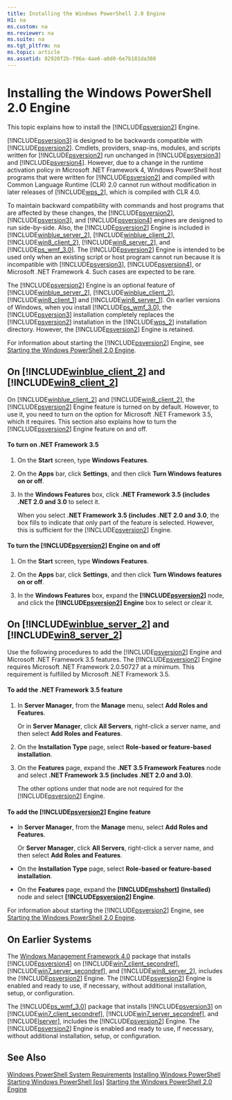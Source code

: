 ```yaml
---
title: Installing the Windows PowerShell 2.0 Engine
H1: na
ms.custom: na
ms.reviewer: na
ms.suite: na
ms.tgt_pltfrm: na
ms.topic: article
ms.assetid: 82928f2b-f96a-4ae6-a0d0-6e7b181da308
---
```

# Installing the Windows PowerShell 2.0 Engine
This topic explains how to install the [!INCLUDE[psversion2](../../Topics/Powershell_CmdLineHlp/includes/psversion2_md.md)] Engine.

[!INCLUDE[psversion3](../../Topics/Powershell_CmdLineHlp/includes/psversion3_md.md)] is designed to be backwards compatible with [!INCLUDE[psversion2](../../Topics/Powershell_CmdLineHlp/includes/psversion2_md.md)]. Cmdlets, providers, snap\-ins, modules, and scripts written for [!INCLUDE[psversion2](../../Topics/Powershell_CmdLineHlp/includes/psversion2_md.md)] run unchanged in [!INCLUDE[psversion3](../../Topics/Powershell_CmdLineHlp/includes/psversion3_md.md)] and [!INCLUDE[psversion4](../../Topics/Powershell_GetStart/includes/psversion4_md.md)]. However, due to a change in the runtime activation policy in Microsoft .NET Framework 4, Windows PowerShell host programs that were written for [!INCLUDE[psversion2](../../Topics/Powershell_CmdLineHlp/includes/psversion2_md.md)] and compiled with Common Language Runtime (CLR) 2.0 cannot run without modification in later releases of [!INCLUDE[wps_2](../../Topics/Powershell_GetStart/includes/wps_2_md.md)], which is compiled with CLR 4.0.

To maintain backward compatibility with commands and host programs that are affected by these changes, the [!INCLUDE[psversion2](../../Topics/Powershell_CmdLineHlp/includes/psversion2_md.md)], [!INCLUDE[psversion3](../../Topics/Powershell_CmdLineHlp/includes/psversion3_md.md)], and [!INCLUDE[psversion4](../../Topics/Powershell_GetStart/includes/psversion4_md.md)] engines are designed to run side\-by\-side. Also, the [!INCLUDE[psversion2](../../Topics/Powershell_CmdLineHlp/includes/psversion2_md.md)] Engine is included in [!INCLUDE[winblue_server_2](../../Topics/Powershell_GetStart/includes/winblue_server_2_md.md)], [!INCLUDE[winblue_client_2](../../Topics/Powershell_GetStart/includes/winblue_client_2_md.md)], [!INCLUDE[win8_client_2](../../Topics/Powershell_GetStart/includes/win8_client_2_md.md)], [!INCLUDE[win8_server_2](../../Topics/Powershell_GetStart/includes/win8_server_2_md.md)], and [!INCLUDE[ps_wmf_3.0](../../Topics/Powershell_GetStart/includes/ps_wmf_3.0_md.md)]. The [!INCLUDE[psversion2](../../Topics/Powershell_CmdLineHlp/includes/psversion2_md.md)] Engine is intended to be used only when an existing script or host program cannot run because it is incompatible with [!INCLUDE[psversion3](../../Topics/Powershell_CmdLineHlp/includes/psversion3_md.md)], [!INCLUDE[psversion4](../../Topics/Powershell_GetStart/includes/psversion4_md.md)], or Microsoft .NET Framework 4. Such cases are expected to be rare.

The [!INCLUDE[psversion2](../../Topics/Powershell_CmdLineHlp/includes/psversion2_md.md)] Engine is an optional feature of [!INCLUDE[winblue_server_2](../../Topics/Powershell_GetStart/includes/winblue_server_2_md.md)], [!INCLUDE[winblue_client_2](../../Topics/Powershell_GetStart/includes/winblue_client_2_md.md)], [!INCLUDE[win8_client_1](../../Topics/Powershell_GetStart/includes/win8_client_1_md.md)] and [!INCLUDE[win8_server_1](../../Topics/Powershell_GetStart/includes/win8_server_1_md.md)]. On earlier versions of Windows, when you install [!INCLUDE[ps_wmf_3.0](../../Topics/Powershell_GetStart/includes/ps_wmf_3.0_md.md)], the [!INCLUDE[psversion3](../../Topics/Powershell_CmdLineHlp/includes/psversion3_md.md)] installation completely replaces the [!INCLUDE[psversion2](../../Topics/Powershell_CmdLineHlp/includes/psversion2_md.md)] installation in the [!INCLUDE[wps_2](../../Topics/Powershell_GetStart/includes/wps_2_md.md)] installation directory. However, the [!INCLUDE[psversion2](../../Topics/Powershell_CmdLineHlp/includes/psversion2_md.md)] Engine is retained.

For information about starting the [!INCLUDE[psversion2](../../Topics/Powershell_CmdLineHlp/includes/psversion2_md.md)] Engine, see [Starting the Windows PowerShell 2.0 Engine](../../Topics/Powershell_GetStart/Starting-the-Windows-PowerShell-2.0-Engine.md).

## On [!INCLUDE[winblue_client_2](../../Topics/Powershell_GetStart/includes/winblue_client_2_md.md)] and [!INCLUDE[win8_client_2](../../Topics/Powershell_GetStart/includes/win8_client_2_md.md)]
On [!INCLUDE[winblue_client_2](../../Topics/Powershell_GetStart/includes/winblue_client_2_md.md)] and [!INCLUDE[win8_client_2](../../Topics/Powershell_GetStart/includes/win8_client_2_md.md)], the [!INCLUDE[psversion2](../../Topics/Powershell_CmdLineHlp/includes/psversion2_md.md)] Engine feature is turned on by default. However, to use it, you need to turn on the option for Microsoft .NET Framework 3.5, which it requires. This section also explains how to turn the [!INCLUDE[psversion2](../../Topics/Powershell_CmdLineHlp/includes/psversion2_md.md)] Engine feature on and off.

#### To turn on .NET Framework 3.5

1.  On the **Start** screen, type **Windows Features**.

2.  On the **Apps** bar, click **Settings**, and then click **Turn Windows features on or off**.

3.  In the **Windows Features** box, click **.NET Framework 3.5 (includes .NET 2.0 and 3.0** to select it.

    When you select **.NET Framework 3.5 (includes .NET 2.0 and 3.0**, the box fills to indicate that only part of the feature is selected. However, this is sufficient for the [!INCLUDE[psversion2](../../Topics/Powershell_CmdLineHlp/includes/psversion2_md.md)] Engine.

#### To turn the [!INCLUDE[psversion2](../../Topics/Powershell_CmdLineHlp/includes/psversion2_md.md)] Engine on and off

1.  On the **Start** screen, type **Windows Features**.

2.  On the **Apps** bar, click **Settings**, and then click **Turn Windows features on or off**.

3.  In the **Windows Features** box, expand the **[!INCLUDE[psversion2](../../Topics/Powershell_CmdLineHlp/includes/psversion2_md.md)]** node, and click the **[!INCLUDE[psversion2](../../Topics/Powershell_CmdLineHlp/includes/psversion2_md.md)] Engine** box to select or clear it.

## On [!INCLUDE[winblue_server_2](../../Topics/Powershell_GetStart/includes/winblue_server_2_md.md)] and [!INCLUDE[win8_server_2](../../Topics/Powershell_GetStart/includes/win8_server_2_md.md)]
Use the following procedures to add the [!INCLUDE[psversion2](../../Topics/Powershell_CmdLineHlp/includes/psversion2_md.md)] Engine and Microsoft .NET Framework 3.5 features. The [!INCLUDE[psversion2](../../Topics/Powershell_CmdLineHlp/includes/psversion2_md.md)] Engine requires Microsoft .NET Framework 2.0.50727 at a minimum. This requirement is fulfilled by Microsoft .NET Framework 3.5.

#### To add the .NET Framework 3.5 feature

1.  In **Server Manager**, from the **Manage** menu, select **Add Roles and Features**.

    Or in **Server Manager**, click **All Servers**, right\-click a server name, and then select **Add Roles and Features**.

2.  On the **Installation Type** page, select **Role\-based or feature\-based installation**.

3.  On the **Features** page, expand the **.NET 3.5 Framework Features** node and select **.NET Framework 3.5 (includes .NET 2.0 and 3.0)**.

    The other options under that node are not required for the [!INCLUDE[psversion2](../../Topics/Powershell_CmdLineHlp/includes/psversion2_md.md)] Engine.

#### To add the [!INCLUDE[psversion2](../../Topics/Powershell_CmdLineHlp/includes/psversion2_md.md)] Engine feature

-   In **Server Manager**, from the **Manage** menu, select **Add Roles and Features**.

    Or **Server Manager**, click **All Servers**, right\-click a server name, and then select **Add Roles and Features**.

-   On the **Installation Type** page, select **Role\-based or feature\-based installation**.

-   On the **Features** page, expand the **[!INCLUDE[mshshort](../../Topics/Powershell_GetStart/includes/mshshort_md.md)] (Installed)** node and select **[!INCLUDE[psversion2](../../Topics/Powershell_CmdLineHlp/includes/psversion2_md.md)] Engine**.

For information about starting the [!INCLUDE[psversion2](../../Topics/Powershell_CmdLineHlp/includes/psversion2_md.md)] Engine, see [Starting the Windows PowerShell 2.0 Engine](../../Topics/Powershell_GetStart/Starting-the-Windows-PowerShell-2.0-Engine.md).

## On Earlier Systems
The [Windows Management Framework 4.0](http://go.microsoft.com/fwlink/?LinkID=293881) package that installs [!INCLUDE[psversion4](../../Topics/Powershell_GetStart/includes/psversion4_md.md)] on [!INCLUDE[win7_client_secondref](../../Topics/Powershell_GetStart/includes/win7_client_secondref_md.md)], [!INCLUDE[win7_server_secondref](../../Topics/Powershell_GetStart/includes/win7_server_secondref_md.md)], and [!INCLUDE[win8_server_2](../../Topics/Powershell_GetStart/includes/win8_server_2_md.md)], includes the [!INCLUDE[psversion2](../../Topics/Powershell_CmdLineHlp/includes/psversion2_md.md)] Engine. The [!INCLUDE[psversion2](../../Topics/Powershell_CmdLineHlp/includes/psversion2_md.md)] Engine is enabled and ready to use, if necessary, without additional installation, setup, or configuration.

The [!INCLUDE[ps_wmf_3.0](../../Topics/Powershell_GetStart/includes/ps_wmf_3.0_md.md)] package that installs [!INCLUDE[psversion3](../../Topics/Powershell_CmdLineHlp/includes/psversion3_md.md)] on [!INCLUDE[win7_client_secondref](../../Topics/Powershell_GetStart/includes/win7_client_secondref_md.md)], [!INCLUDE[win7_server_secondref](../../Topics/Powershell_GetStart/includes/win7_server_secondref_md.md)], and [!INCLUDE[lserver](../../Topics/Powershell_CmdLineHlp/includes/lserver_md.md)], includes the [!INCLUDE[psversion2](../../Topics/Powershell_CmdLineHlp/includes/psversion2_md.md)] Engine. The [!INCLUDE[psversion2](../../Topics/Powershell_CmdLineHlp/includes/psversion2_md.md)] Engine is enabled and ready to use, if necessary, without additional installation, setup, or configuration.

## See Also
[Windows PowerShell System Requirements](../../Topics/Powershell_GetStart/Windows-PowerShell-System-Requirements.md)
[Installing Windows PowerShell](../../Topics/Powershell_GetStart/Installing-Windows-PowerShell.md)
[Starting Windows PowerShell [ps]](assetId:///8ec8c2d7-8e7c-4722-a3d2-498fe5739a8e)
[Starting the Windows PowerShell 2.0 Engine](../../Topics/Powershell_GetStart/Starting-the-Windows-PowerShell-2.0-Engine.md)

